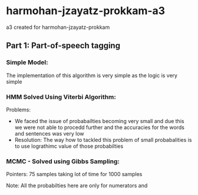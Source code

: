 # harmohan-jzayatz-prokkam-a3
a3 created for harmohan-jzayatz-prokkam

## Part 1: Part-of-speech tagging

### Simple Model:
The implementation of this algorithm is very simple as the logic is very simple 

### HMM Solved Using Viterbi Algorithm:

Problems:
* We faced the issue of probabailties becoming very small and due this we were not able to procedd further and the accuracies for the words and sentences was very low 
 *  Resolution: The way how to tackled this problem of small probabalities is to use lograthimc value of those  probabilties 


### MCMC - Solved using Gibbs Sampling:

Pointers:
75 samples
taking lot of time for 1000 samples 

Note: All the probabilties here are only for numerators and 
